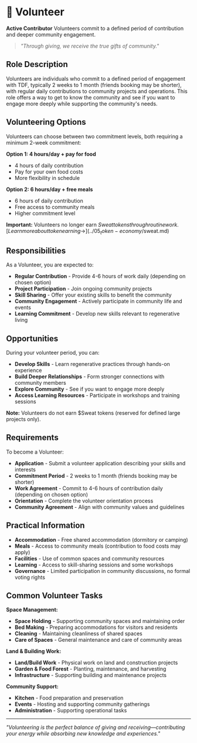 # 🤝 Volunteer

**Active Contributor** Volunteers commit to a defined period of contribution and deeper community engagement.

> *"Through giving, we receive the true gifts of community."*

## Role Description

Volunteers are individuals who commit to a defined period of engagement with TDF, typically 2 weeks to 1 month (friends booking may be shorter), with regular daily contributions to community projects and operations. This role offers a way to get to know the community and see if you want to engage more deeply while supporting the community's needs.

## Volunteering Options

Volunteers can choose between two commitment levels, both requiring a minimum 2-week commitment:

**Option 1: 4 hours/day + pay for food**
- 4 hours of daily contribution
- Pay for your own food costs
- More flexibility in schedule

**Option 2: 6 hours/day + free meals**
- 6 hours of daily contribution
- Free access to community meals
- Higher commitment level

**Important:** Volunteers no longer earn $Sweat tokens through routine work. [Learn more about token earning →](../05_token-economy/$sweat.md)

## Responsibilities

As a Volunteer, you are expected to:

- **Regular Contribution** - Provide 4-6 hours of work daily (depending on chosen option)
- **Project Participation** - Join ongoing community projects
- **Skill Sharing** - Offer your existing skills to benefit the community
- **Community Engagement** - Actively participate in community life and events
- **Learning Commitment** - Develop new skills relevant to regenerative living

## Opportunities

During your volunteer period, you can:

- **Develop Skills** - Learn regenerative practices through hands-on experience
- **Build Deeper Relationships** - Form stronger connections with community members
- **Explore Community** - See if you want to engage more deeply
- **Access Learning Resources** - Participate in workshops and training sessions

**Note:** Volunteers do not earn $Sweat tokens (reserved for defined large projects only).

## Requirements

To become a Volunteer:

- **Application** - Submit a volunteer application describing your skills and interests
- **Commitment Period** - 2 weeks to 1 month (friends booking may be shorter)
- **Work Agreement** - Commit to 4-6 hours of contribution daily (depending on chosen option)
- **Orientation** - Complete the volunteer orientation process
- **Community Agreement** - Align with community values and guidelines

## Practical Information

- **Accommodation** - Free shared accommodation (dormitory or camping)
- **Meals** - Access to community meals (contribution to food costs may apply)
- **Facilities** - Use of common spaces and community resources
- **Learning** - Access to skill-sharing sessions and some workshops
- **Governance** - Limited participation in community discussions, no formal voting rights

## Common Volunteer Tasks

**Space Management:**
- **Space Holding** - Supporting community spaces and maintaining order
- **Bed Making** - Preparing accommodations for visitors and residents
- **Cleaning** - Maintaining cleanliness of shared spaces
- **Care of Spaces** - General maintenance and care of community areas

**Land & Building Work:**
- **Land/Build Work** - Physical work on land and construction projects
- **Garden & Food Forest** - Planting, maintenance, and harvesting
- **Infrastructure** - Supporting building and maintenance projects

**Community Support:**
- **Kitchen** - Food preparation and preservation
- **Events** - Hosting and supporting community gatherings
- **Administration** - Supporting operational tasks

---

*"Volunteering is the perfect balance of giving and receiving—contributing your energy while absorbing new knowledge and experiences."*
